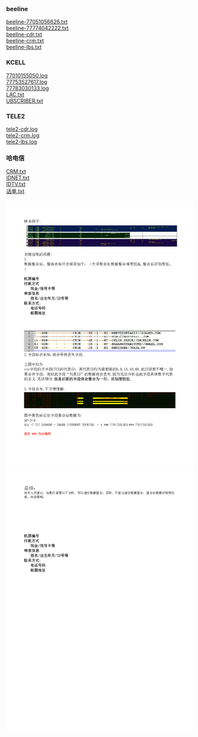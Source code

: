 <h3>beeline</h3>
<a href='beeline-77051056626.txt'>beeline-77051056626.txt</a><br>
<a href='beeline-77051056626.txt'>beeline-77774042222.txt</a><br>
<a href='beeline-77051056626.txt'>beeline-cdr.txt</a><br>
<a href='beeline-77051056626.txt'>beeline-crm.txt</a><br>
<a href='beeline-77051056626.txt'>beeline-lbs.txt</a><br>
<h3>KCELL</h3>
<a href='beeline-77051056626.txt'>77010155050.log</a><br>
<a href='beeline-77051056626.txt'>77753527617.log</a><br>
<a href='beeline-77051056626.txt'>77783030133.log</a><br>
<a href='beeline-77051056626.txt'>LAC.txt</a><br>
<a href='beeline-77051056626.txt'>UBSCRIBER.txt</a><br>
<h3>TELE2</h3>
<a href='beeline-77051056626.txt'>tele2-cdr.log</a><br>
<a href='beeline-77051056626.txt'>tele2-crm.log</a><br>
<a href='beeline-77051056626.txt'>tele2-lbs.log</a><br>
<h3>哈电信</h3>
<a href='beeline-77051056626.txt'>CRM.txt</a><br>
<a href='beeline-77051056626.txt'>IDNET.txt</a><br>
<a href='beeline-77051056626.txt'>IDTV.txt</a><br>
<a href='beeline-77051056626.txt'>话单.txt</a><br>
<br>
<img src='9d7bc879-3250-4013-ac04-5ff9bd6dff40_0.png'><br>
<img src='9d7bc879-3250-4013-ac04-5ff9bd6dff40_1.png'>
